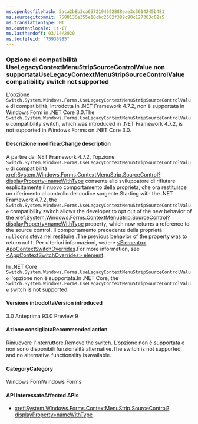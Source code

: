 ```yaml
---
ms.openlocfilehash: 5aca2b8b3ca6572194692888eae3c5614245b481
ms.sourcegitcommit: 7588136e355e10cbc2582f389c90c127363c02a5
ms.translationtype: MT
ms.contentlocale: it-IT
ms.lasthandoff: 03/14/2020
ms.locfileid: "75936985"
---
```

### <a name="uselegacycontextmenustripsourcecontrolvalue-compatibility-switch-not-supported"></a><span data-ttu-id="880ab-101">Opzione di compatibilità UseLegacyContextMenuStripSourceControlValue non supportata</span><span class="sxs-lookup"><span data-stu-id="880ab-101">UseLegacyContextMenuStripSourceControlValue compatibility switch not supported</span></span>

<span data-ttu-id="880ab-102">L'opzione `Switch.System.Windows.Forms.UseLegacyContextMenuStripSourceControlValue` di compatibilità, introdotta in .NET Framework 4.7.2, non è supportata in Windows Form in .NET Core 3.0.</span><span class="sxs-lookup"><span data-stu-id="880ab-102">The `Switch.System.Windows.Forms.UseLegacyContextMenuStripSourceControlValue` compatibility switch, which was introduced in .NET Framework 4.7.2, is not supported in Windows Forms on .NET Core 3.0.</span></span>

#### <a name="change-description"></a><span data-ttu-id="880ab-103">Descrizione modifica:</span><span class="sxs-lookup"><span data-stu-id="880ab-103">Change description</span></span>

<span data-ttu-id="880ab-104">A partire da .NET Framework 4.7.2, l'opzione `Switch.System.Windows.Forms.UseLegacyContextMenuStripSourceControlValue` di compatibilità <xref:System.Windows.Forms.ContextMenuStrip.SourceControl?displayProperty=nameWithType> consente allo sviluppatore di rifiutare esplicitamente il nuovo comportamento della proprietà, che ora restituisce un riferimento al controllo del codice sorgente.</span><span class="sxs-lookup"><span data-stu-id="880ab-104">Starting with the .NET Framework 4.7.2, the `Switch.System.Windows.Forms.UseLegacyContextMenuStripSourceControlValue` compatibility switch allows the developer to opt out of the new behavior of the <xref:System.Windows.Forms.ContextMenuStrip.SourceControl?displayProperty=nameWithType> property, which now returns a reference to the source control.</span></span> <span data-ttu-id="880ab-105">Il comportamento precedente della proprietà `null`consisteva nel restituire .</span><span class="sxs-lookup"><span data-stu-id="880ab-105">The previous behavior of the property was to return `null`.</span></span> <span data-ttu-id="880ab-106">Per ulteriori informazioni, vedere [ \<Elemento> AppContextSwitchOverrides](~/docs/framework/configure-apps/file-schema/runtime/appcontextswitchoverrides-element.md).</span><span class="sxs-lookup"><span data-stu-id="880ab-106">For more information, see [\<AppContextSwitchOverrides> element](~/docs/framework/configure-apps/file-schema/runtime/appcontextswitchoverrides-element.md).</span></span>

<span data-ttu-id="880ab-107">In .NET Core `Switch.System.Windows.Forms.UseLegacyContextMenuStripSourceControlValue` l'opzione non è supportata.</span><span class="sxs-lookup"><span data-stu-id="880ab-107">In .NET Core, the `Switch.System.Windows.Forms.UseLegacyContextMenuStripSourceControlValue` switch is not supported.</span></span>

#### <a name="version-introduced"></a><span data-ttu-id="880ab-108">Versione introdotta</span><span class="sxs-lookup"><span data-stu-id="880ab-108">Version introduced</span></span>

<span data-ttu-id="880ab-109">3.0 Anteprima 9</span><span class="sxs-lookup"><span data-stu-id="880ab-109">3.0 Preview 9</span></span>

#### <a name="recommended-action"></a><span data-ttu-id="880ab-110">Azione consigliata</span><span class="sxs-lookup"><span data-stu-id="880ab-110">Recommended action</span></span>

<span data-ttu-id="880ab-111">Rimuovere l'interruttore.</span><span class="sxs-lookup"><span data-stu-id="880ab-111">Remove the switch.</span></span> <span data-ttu-id="880ab-112">L'opzione non è supportata e non sono disponibili funzionalità alternative.</span><span class="sxs-lookup"><span data-stu-id="880ab-112">The switch is not supported, and no alternative functionality is available.</span></span>

#### <a name="category"></a><span data-ttu-id="880ab-113">Category</span><span class="sxs-lookup"><span data-stu-id="880ab-113">Category</span></span>

<span data-ttu-id="880ab-114">Windows Form</span><span class="sxs-lookup"><span data-stu-id="880ab-114">Windows Forms</span></span>

#### <a name="affected-apis"></a><span data-ttu-id="880ab-115">API interessate</span><span class="sxs-lookup"><span data-stu-id="880ab-115">Affected APIs</span></span>

- <xref:System.Windows.Forms.ContextMenuStrip.SourceControl?displayProperty=nameWithType>

<!-- 

### Affected APIs

- `P:System.Windows.Forms.ContextMenuStrip.SourceControl`

-->
